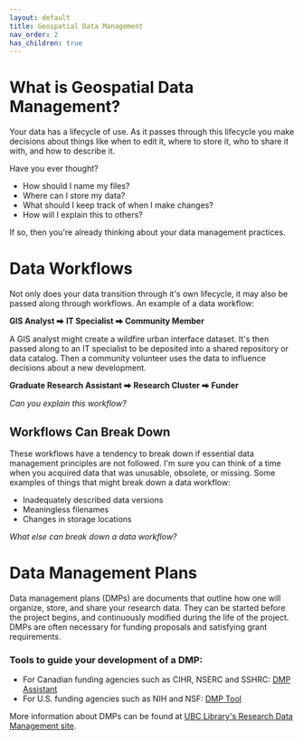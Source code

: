 ```yaml
---
layout: default
title: Geospatial Data Management
nav_order: 2
has_children: true
---
```


# What is Geospatial Data Management?

Your data has a lifecycle of use. As it passes through this lifecycle you make decisions about things like when to edit it, where to store it, who to share it with, and how to describe it.

Have you ever thought?

- How should I name my files?
- Where can I store my data?
- What should I keep track of when I make changes?
- How will I explain this to others?

If so, then you're already thinking about your data management practices.

# Data Workflows

Not only does your data transition through it's own lifecycle, it may also be passed along through workflows. An example of a data workflow:

**GIS Analyst ⮕ IT Specialist ⮕ Community Member**

A GIS analyst might create a wildfire urban interface dataset. It's then passed along to an IT specialist to be deposited into a shared repository or data catalog. Then a community volunteer uses the data to influence decisions about a new development.

**Graduate Research Assistant ⮕ Research Cluster ⮕ Funder**

_Can you explain this workflow?_

## Workflows Can Break Down

These workflows have a tendency to break down if essential data management principles are not followed. I'm sure you can think of a time when you acquired data that was unusable, obsolete, or missing. Some examples of things that might break down a data workflow:

- Inadequately described data versions
- Meaningless filenames
- Changes in storage locations

_What else can break down a data workflow?_

# Data Management Plans

Data management plans (DMPs) are documents that outline how one will organize, store, and share your research data. They can be started before the project begins, and continuously modified during the life of the project. DMPs are often necessary for funding proposals and satisfying grant requirements.

### Tools to guide your development of a DMP:

- For Canadian funding agencies such as CIHR, NSERC and SSHRC: [DMP Assistant](https://researchdata.library.ubc.ca/research-data-management/plan/dmp-assistant/)
- For U.S. funding agencies such as NIH and NSF: [DMP Tool](https://researchdata.library.ubc.ca/research-data-management/plan/dmp-tool/)

More information about DMPs can be found at [UBC Library's Research Data Management site](https://researchdata.library.ubc.ca/plan/).
